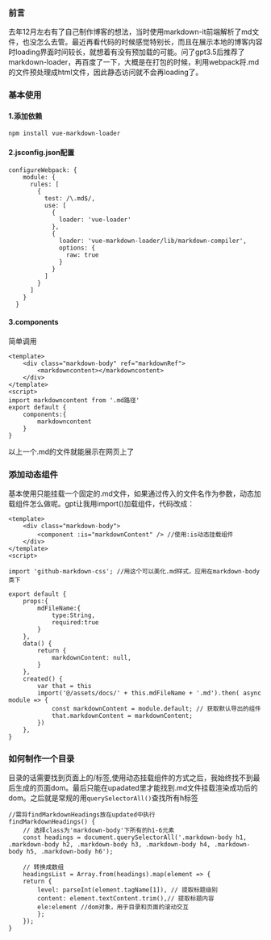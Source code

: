 ### 前言
去年12月左右有了自己制作博客的想法，当时使用markdown-it前端解析了md文件，也没怎么去管。最近再看代码的时候感觉特别长，而且在展示本地的博客内容时loading界面时间较长，就想着有没有预加载的可能。问了gpt3.5后推荐了markdown-loader，再百度了一下，大概是在打包的时候，利用webpack将.md的文件预处理成html文件，因此静态访问就不会再loading了。

### 基本使用
#### 1.添加依赖
```
npm install vue-markdown-loader
```
#### 2.jsconfig.json配置
```
configureWebpack: {
    module: {
      rules: [
        {
          test: /\.md$/,
          use: [
            {
              loader: 'vue-loader'
            },
            {
              loader: 'vue-markdown-loader/lib/markdown-compiler',
              options: {
                raw: true
              }
            }
          ]
        }
      ]
    }
  }
```

#### 3.components
简单调用
```
<template>
    <div class="markdown-body" ref="markdownRef">
        <markdowncontent></markdowncontent>
    </div>
</template>
<script>
import markdowncontent from '.md路径'
export default {
    components:{
        markdowncontent
    }
}
```

以上一个.md的文件就能展示在网页上了

### 添加动态组件
基本使用只能挂载一个固定的.md文件，如果通过传入的文件名作为参数，动态加载组件怎么做呢。gpt让我用import()加载组件，代码改成：
```
<template>
    <div class="markdown-body">
        <component :is="markdownContent" /> //使用:is动态挂载组件
    </div>
</template>
<script>

import 'github-markdown-css'; //用这个可以美化.md样式，应用在markdown-body类下

export default {
    props:{
        mdFileName:{
            type:String,
            required:true
        }
    },
    data() {
        return {
            markdownContent: null,
        }
    },
    created() {
        var that = this
        import('@/assets/docs/' + this.mdFileName + '.md').then( async module => {
            const markdownContent = module.default; // 获取默认导出的组件
            that.markdownContent = markdownContent;
        })
    },
}
```

### 如何制作一个目录
目录的话需要找到页面上的/<h/>标签,使用动态挂载组件的方式之后，我始终找不到最后生成的页面dom。最后只能在upadated里才能找到.md文件挂载渲染成功后的dom。之后就是常规的用`querySelectorAll()`查找所有h标签
```
//需将findMarkdownHeadings放在updated中执行
findMarkdownHeadings() {
    // 选择class为'markdown-body'下所有的h1-6元素
    const headings = document.querySelectorAll('.markdown-body h1, .markdown-body h2, .markdown-body h3, .markdown-body h4, .markdown-body h5, .markdown-body h6');

    // 转换成数组
    headingsList = Array.from(headings).map(element => {
    return {
        level: parseInt(element.tagName[1]), // 提取标题级别
        content: element.textContent.trim(),// 提取标题内容
        ele:element //dom对象，用于目录和页面的滚动交互
        };
    });
}
```